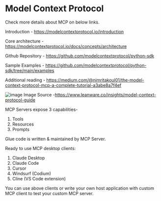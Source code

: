 # Model Context Protocol

Check more details about MCP on below links.

Introduction - https://modelcontextprotocol.io/introduction

Core architecture - https://modelcontextprotocol.io/docs/concepts/architecture

Github Repository - https://github.com/modelcontextprotocol/python-sdk

Sample Examples - https://github.com/modelcontextprotocol/python-sdk/tree/main/examples

Additional reading - https://medium.com/@nimritakoul01/the-model-context-protocol-mcp-a-complete-tutorial-a3abe8a7f4ef

![image](https://github.com/user-attachments/assets/2aed7c0d-e257-4ed0-97db-86c8336da5ee)
Image Source -https://www.leanware.co/insights/model-context-protocol-guide

MCP Servers expose 3 capabilities-
1. Tools
2. Resources
3. Prompts

Glue code is written & maintained by MCP Server.

Ready to use MCP desktop clients:
1. Claude Desktop
2. Claude Code
3. Cursor
4. Windsurf (Codium)
5. Cline (VS Code extension)

You can use above clients or write your own host application with custom MCP client to test your custom MCP server.
